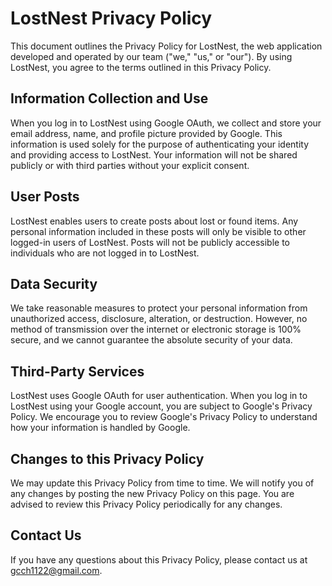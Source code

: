 # LostNest Privacy Policy

This document outlines the Privacy Policy for LostNest, the web application developed and operated by our team ("we," "us," or "our"). By using LostNest, you agree to the terms outlined in this Privacy Policy.

## Information Collection and Use

When you log in to LostNest using Google OAuth, we collect and store your email address, name, and profile picture provided by Google. This information is used solely for the purpose of authenticating your identity and providing access to LostNest. Your information will not be shared publicly or with third parties without your explicit consent.

## User Posts

LostNest enables users to create posts about lost or found items. Any personal information included in these posts will only be visible to other logged-in users of LostNest. Posts will not be publicly accessible to individuals who are not logged in to LostNest.

## Data Security

We take reasonable measures to protect your personal information from unauthorized access, disclosure, alteration, or destruction. However, no method of transmission over the internet or electronic storage is 100% secure, and we cannot guarantee the absolute security of your data.

## Third-Party Services

LostNest uses Google OAuth for user authentication. When you log in to LostNest using your Google account, you are subject to Google's Privacy Policy. We encourage you to review Google's Privacy Policy to understand how your information is handled by Google.

## Changes to this Privacy Policy

We may update this Privacy Policy from time to time. We will notify you of any changes by posting the new Privacy Policy on this page. You are advised to review this Privacy Policy periodically for any changes.

## Contact Us

If you have any questions about this Privacy Policy, please contact us at [gcch1122@gmail.com](mailto:gcch1122@gmail.com).
